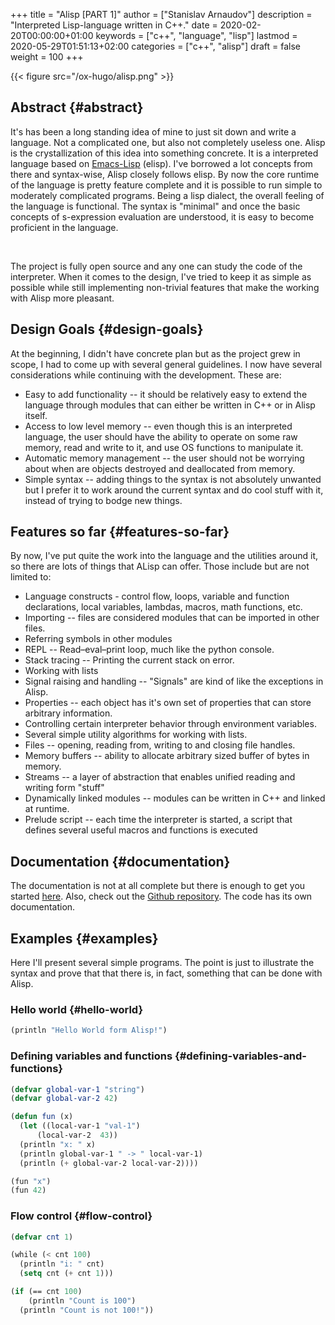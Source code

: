 +++
title = "Alisp [PART 1]"
author = ["Stanislav Arnaudov"]
description = "Interpreted Lisp-language written in C++."
date = 2020-02-20T00:00:00+01:00
keywords = ["c++", "language", "lisp"]
lastmod = 2020-05-29T01:51:13+02:00
categories = ["c++", "alisp"]
draft = false
weight = 100
+++

{{< figure src="/ox-hugo/alisp.png" >}}


## Abstract {#abstract}

It's has been a long standing idea of mine to just sit down and write a language. Not a complicated one, but also not completely useless one. Alisp is the crystallization of this idea into something concrete. It is a interpreted language based on [Emacs-Lisp](https://www.gnu.org/software/emacs/manual/html%5Fnode/eintr/) (elisp). I've borrowed a lot concepts from there and syntax-wise, Alisp closely follows elisp. By now the core runtime of the language is pretty feature complete and it is possible to run simple to moderately complicated programs. Being a lisp dialect, the overall feeling of the language is functional. The syntax is "minimal" and once the basic concepts of s-expression evaluation are understood, it is easy to become proficient in the language.

<br />

The project is fully open source and any one can study the code of the interpreter. When it comes to the design, I've tried to keep it as simple as possible while still implementing non-trivial features that make the working with Alisp more pleasant.


## Design Goals {#design-goals}

At the beginning, I didn't have concrete plan but as the project grew in scope, I had to come up with several general guidelines. I now have several considerations while continuing with the development. These are:

-   Easy to add functionality -- it should be relatively easy to extend the language through modules that can either be written in C++ or in Alisp itself.
-   Access to low level memory -- even though this is an interpreted language, the user should have the ability to operate on some raw memory, read and write to it, and use OS functions to manipulate it.
-   Automatic memory management -- the user should not be worrying about when are objects destroyed and deallocated from memory.
-   Simple syntax -- adding things to the syntax is not absolutely unwanted but I prefer it to work around the current syntax and do cool stuff with it, instead of trying to bodge new things.


## Features so far {#features-so-far}

By now, I've put quite the work into the language and the utilities around it, so there are lots of things that ALisp can offer. Those include but are not limited to:

-   Language constructs - control flow, loops, variable and function declarations, local variables, lambdas, macros, math functions, etc.
-   Importing -- files are considered modules that can be imported in other files.
-   Referring symbols in other modules
-   REPL -- Read–eval–print loop, much like the python console.
-   Stack tracing -- Printing the current stack on error.
-   Working with lists
-   Signal raising and handling -- "Signals" are kind of like the exceptions in Alisp.
-   Properties -- each object has it's own set of properties that can store arbitrary information.
-   Controlling certain interpreter behavior through environment variables.
-   Several simple utility algorithms for working with lists.
-   Files -- opening, reading from, writing to and closing file handles.
-   Memory buffers -- ability to allocate arbitrary sized buffer of bytes in memory.
-   Streams -- a layer of abstraction that enables unified reading and writing form "stuff"
-   Dynamically linked modules -- modules can be written in C++ and linked at runtime.
-   Prelude script -- each time the interpreter is started, a script that defines several useful macros and functions is executed


## Documentation {#documentation}

The documentation is not at all complete but there is enough to get you started [here](https://alisp.readthedocs.io/en/latest/). Also, check out the [Github repository](https://github.com/palikar/alisp). The code has its own documentation.


## Examples {#examples}

Here I'll present several simple programs. The point is just to illustrate the syntax and prove that that there is, in fact, something that can be done with Alisp.


### Hello world {#hello-world}

```lisp
(println "Hello World form Alisp!")
```


### Defining variables and functions {#defining-variables-and-functions}

```lisp
(defvar global-var-1 "string")
(defvar global-var-2 42)

(defun fun (x)
  (let ((local-var-1 "val-1")
      (local-var-2  43))
  (println "x: " x)
  (println global-var-1 " -> " local-var-1)
  (println (+ global-var-2 local-var-2))))

(fun "x")
(fun 42)

```


### Flow control {#flow-control}

```lisp
(defvar cnt 1)

(while (< cnt 100)
  (println "i: " cnt)
  (setq cnt (+ cnt 1)))

(if (== cnt 100)
    (println "Count is 100")
  (println "Count is not 100!"))

```
